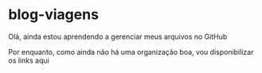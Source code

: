 # blog-viagens
 
Olá, ainda estou aprendendo a gerenciar meus arquivos no GitHub

Por enquanto, como ainda não há uma organização boa, vou disponibilizar os links aqui 
<a hfer="https://flaviohglopes3.github.io/blog-viagens/projeto">
